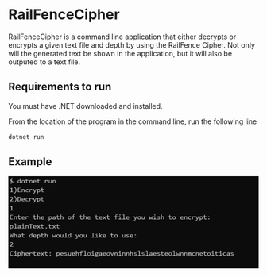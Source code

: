 # RailFenceCipher
RailFenceCipher is a command line application that either decrypts or encrypts a given text file and depth by using the RailFence Cipher.  Not only will the generated text be shown in the application, but it will also be outputed to a text file.

## Requirements to run

You must have .NET downloaded and installed.

From the location of the program in the command line, run the following line
```bash
dotnet run 
```

## Example

![alt text](RailFenceCipherExample.PNG)